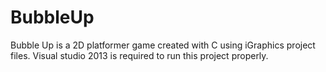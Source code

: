 # BubbleUp
 Bubble Up is a 2D platformer game created with C using iGraphics project files. Visual studio 2013 is required to run this project properly.
